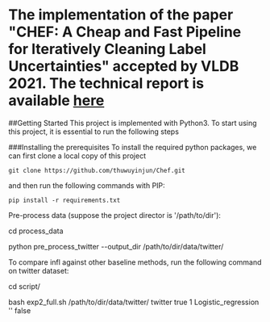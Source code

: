 # The implementation of the paper "CHEF: A Cheap and Fast Pipeline for Iteratively Cleaning Label Uncertainties" accepted by VLDB 2021. The technical report is available [here](https://arxiv.org/abs/2107.08588)


##Getting Started
This project is implemented with Python3. To start using this project, it is essential to run the following steps

###Installing the prerequisites
To install the required python packages, we can first clone a local copy of this project
```
git clone https://github.com/thuwuyinjun/Chef.git
```



and then run the following commands with PIP:
```
pip install -r requirements.txt
```



Pre-process data (suppose the project director is '/path/to/dir'):

cd process_data

python pre_process_twitter --output_dir /path/to/dir/data/twitter/


To compare infl against other baseline methods, run the following command on twitter dataset:

cd script/

bash exp2_full.sh /path/to/dir/data/twitter/ twitter true 1 Logistic_regression '' false
